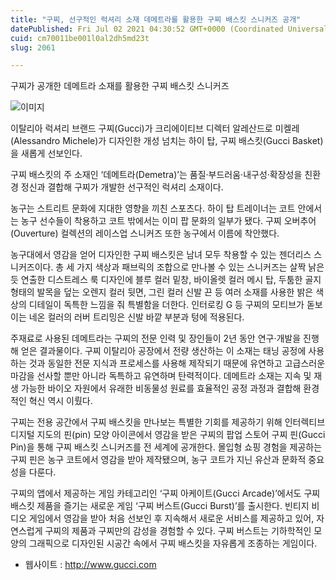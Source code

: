 ```yaml
---
title: "구찌, 선구적인 럭셔리 소재 데메트라를 활용한 구찌 배스킷 스니커즈 공개"
datePublished: Fri Jul 02 2021 04:30:52 GMT+0000 (Coordinated Universal Time)
cuid: cm70011be001l0al2dh5md23t
slug: 2061

---
```



구찌가 공개한 데메트라 소재를 활용한 구찌 배스킷 스니커즈

![이미지](https://cdn.hashnode.com/res/hashnode/image/upload/v1739249133487/cb780eb6-08d4-40b6-9fc1-49771d3a71f6.jpeg)

이탈리아 럭셔리 브랜드 구찌(Gucci)가 크리에이티브 디렉터 알레산드로 미켈레(Alessandro Michele)가 디자인한 개성 넘치는 하이 탑, 구찌 배스킷(Gucci Basket)을 새롭게 선보인다.

구찌 배스킷의 주 소재인 ‘데메트라(Demetra)’는 품질·부드러움·내구성·확장성을 친환경 정신과 결합해 구찌가 개발한 선구적인 럭셔리 소재이다.

농구는 스트리트 문화에 지대한 영향을 끼친 스포츠다. 하이 탑 트레이너는 코트 안에서는 농구 선수들이 착용하고 코트 밖에서는 이미 팝 문화의 일부가 됐다. 구찌 오버추어(Ouverture) 컬렉션의 레이스업 스니커즈 또한 농구에서 이름에 착안했다.

농구대에서 영감을 얻어 디자인한 구찌 배스킷은 남녀 모두 착용할 수 있는 젠더리스 스니커즈이다. 총 세 가지 색상과 패브릭의 조합으로 만나볼 수 있는 스니커즈는 살짝 낡은 듯 연출한 디스트레스 룩 디자인에 블루 컬러 밑창, 바이올렛 컬러 메시 탑, 두툼한 골지 형태의 발목을 덮는 오렌지 컬러 뒷면, 그린 컬러 신발 끈 등 여러 소재를 사용한 밝은 색상의 디테일이 독특한 느낌을 줘 특별함을 더한다. 인터로킹 G 등 구찌의 모티브가 돋보이는 네온 컬러의 러버 트리밍은 신발 바깥 부분과 텅에 적용된다.

주재료로 사용된 데메트라는 구찌의 전문 인력 및 장인들이 2년 동안 연구·개발을 진행해 얻은 결과물이다. 구찌 이탈리아 공장에서 전량 생산하는 이 소재는 태닝 공정에 사용하는 것과 동일한 전문 지식과 프로세스를 사용해 제작되기 때문에 유연하고 고급스러운 마감을 선사할 뿐만 아니라 독특하고 유연하며 탄력적이다. 데메트라 소재는 지속 및 재생 가능한 바이오 자원에서 유래한 비동물성 원료를 효율적인 공정 과정과 결합해 환경적인 혁신 역시 이뤘다.

구찌는 전용 공간에서 구찌 배스킷을 만나보는 특별한 기회를 제공하기 위해 인터렉티브 디지털 지도의 핀(pin) 모양 아이콘에서 영감을 받은 구찌의 팝업 스토어 구찌 핀(Gucci Pin)을 통해 구찌 배스킷 스니커즈를 전 세계에 공개한다. 몰입형 쇼핑 경험을 제공하는 구찌 핀은 농구 코트에서 영감을 받아 제작됐으며, 농구 코트가 지닌 유산과 문화적 중요성을 다룬다.

구찌의 앱에서 제공하는 게임 카테고리인 ‘구찌 아케이트(Gucci Arcade)’에서도 구찌 배스킷 제품을 즐기는 새로운 게임 ‘구찌 버스트(Gucci Burst)’를 출시한다. 빈티지 비디오 게임에서 영감을 받아 처음 선보인 후 지속해서 새로운 서비스를 제공하고 있어, 자연스럽게 구찌의 제품과 구찌만의 감성을 경험할 수 있다. 구찌 버스트는 기하학적인 모양의 그래픽으로 디자인된 시공간 속에서 구찌 배스킷을 자유롭게 조종하는 게임이다.

- 웹사이트 : http://www.gucci.com